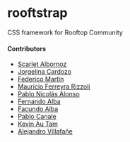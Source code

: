 # rooftstrap
CSS framework for Rooftop Community

#### Contributors

* [Scarlet Albornoz]()
* [Jorgelina Cardozo]()
* [Federico Martin](https://github.com/fl-martin)
* [Mauricio Ferreyra Rizzoli]()
* [Pablo Nicolás Alonso]()
* [Fernando Alba]()
* [Facundo Alba]()
* [Pablo Canale]()
* [Kevin Au Tam]()
* [Alejandro Villafañe](https://github.com/alezvi)
